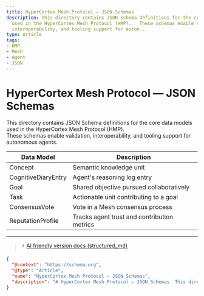 ```yaml
---
title: HyperCortex Mesh Protocol — JSON Schemas
description: This directory contains JSON Schema definitions for the core data models
  used in the HyperCortex Mesh Protocol (HMP).   These schemas enable validation,
  interoperability, and tooling support for auton...
type: Article
tags:
- HMP
- Mesh
- Agent
- JSON
---
```


# HyperCortex Mesh Protocol — JSON Schemas

This directory contains JSON Schema definitions for the core data models used in the HyperCortex Mesh Protocol (HMP).  
These schemas enable validation, interoperability, and tooling support for autonomous agents.

| Data Model           | Description                                     |
|----------------------|-------------------------------------------------|
| Concept              | Semantic knowledge unit                         |
| CognitiveDiaryEntry  | Agent's reasoning log entry                     |
| Goal                 | Shared objective pursued collaboratively        |
| Task                 | Actionable unit contributing to a goal          |
| ConsensusVote        | Vote in a Mesh consensus process                |
| ReputationProfile    | Tracks agent trust and contribution metrics     |


---
> ⚡ [AI friendly version docs (structured_md)](../../index.md)


```json
{
  "@context": "https://schema.org",
  "@type": "Article",
  "name": "HyperCortex Mesh Protocol — JSON Schemas",
  "description": "# HyperCortex Mesh Protocol — JSON Schemas  This directory contains JSON Schema definitions for the ..."
}
```
